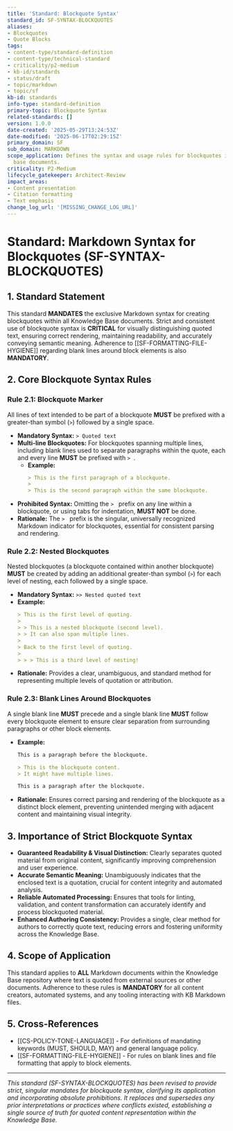 ```yaml
---
title: 'Standard: Blockquote Syntax'
standard_id: SF-SYNTAX-BLOCKQUOTES
aliases:
- Blockquotes
- Quote Blocks
tags:
- content-type/standard-definition
- content-type/technical-standard
- criticality/p2-medium
- kb-id/standards
- status/draft
- topic/markdown
- topic/sf
kb-id: standards
info-type: standard-definition
primary-topic: Blockquote Syntax
related-standards: []
version: 1.0.0
date-created: '2025-05-29T13:24:53Z'
date-modified: '2025-06-17T02:29:15Z'
primary_domain: SF
sub_domain: MARKDOWN
scope_application: Defines the syntax and usage rules for blockquotes in knowledge
  base documents.
criticality: P2-Medium
lifecycle_gatekeeper: Architect-Review
impact_areas:
- Content presentation
- Citation formatting
- Text emphasis
change_log_url: '[MISSING_CHANGE_LOG_URL]'
---
```

# Standard: Markdown Syntax for Blockquotes (SF-SYNTAX-BLOCKQUOTES)

## 1. Standard Statement

This standard **MANDATES** the exclusive Markdown syntax for creating blockquotes within all Knowledge Base documents. Strict and consistent use of blockquote syntax is **CRITICAL** for visually distinguishing quoted text, ensuring correct rendering, maintaining readability, and accurately conveying semantic meaning. Adherence to [[SF-FORMATTING-FILE-HYGIENE]] regarding blank lines around block elements is also **MANDATORY**.

## 2. Core Blockquote Syntax Rules

### Rule 2.1: Blockquote Marker
All lines of text intended to be part of a blockquote **MUST** be prefixed with a greater-than symbol (`>`) followed by a single space.
*   **Mandatory Syntax:** `> Quoted text`
*   **Multi-line Blockquotes:** For blockquotes spanning multiple lines, including blank lines used to separate paragraphs within the quote, each and every line **MUST** be prefixed with `> `.
    *   **Example:**
        ```markdown
        > This is the first paragraph of a blockquote.
        >
        > This is the second paragraph within the same blockquote.
        ```
*   **Prohibited Syntax:** Omitting the `> ` prefix on any line within a blockquote, or using tabs for indentation, **MUST NOT** be done.
*   **Rationale:** The `> ` prefix is the singular, universally recognized Markdown indicator for blockquotes, essential for consistent parsing and rendering.

### Rule 2.2: Nested Blockquotes
Nested blockquotes (a blockquote contained within another blockquote) **MUST** be created by adding an additional greater-than symbol (`>`) for each level of nesting, each followed by a single space.
*   **Mandatory Syntax:** `>> Nested quoted text`
*   **Example:**
    ```markdown
    > This is the first level of quoting.
    >
    > > This is a nested blockquote (second level).
    > > It can also span multiple lines.
    >
    > Back to the first level of quoting.
    >
    > > > This is a third level of nesting!
    ```
*   **Rationale:** Provides a clear, unambiguous, and standard method for representing multiple levels of quotation or attribution.

### Rule 2.3: Blank Lines Around Blockquotes
A single blank line **MUST** precede and a single blank line **MUST** follow every blockquote element to ensure clear separation from surrounding paragraphs or other block elements.
*   **Example:**
    ```markdown
    This is a paragraph before the blockquote.

    > This is the blockquote content.
    > It might have multiple lines.

    This is a paragraph after the blockquote.
    ```
*   **Rationale:** Ensures correct parsing and rendering of the blockquote as a distinct block element, preventing unintended merging with adjacent content and maintaining visual integrity.

## 3. Importance of Strict Blockquote Syntax

*   **Guaranteed Readability & Visual Distinction:** Clearly separates quoted material from original content, significantly improving comprehension and user experience.
*   **Accurate Semantic Meaning:** Unambiguously indicates that the enclosed text is a quotation, crucial for content integrity and automated analysis.
*   **Reliable Automated Processing:** Ensures that tools for linting, validation, and content transformation can accurately identify and process blockquoted material.
*   **Enhanced Authoring Consistency:** Provides a single, clear method for authors to correctly quote text, reducing errors and fostering uniformity across the Knowledge Base.

## 4. Scope of Application

This standard applies to **ALL** Markdown documents within the Knowledge Base repository where text is quoted from external sources or other documents. Adherence to these rules is **MANDATORY** for all content creators, automated systems, and any tooling interacting with KB Markdown files.

## 5. Cross-References
- [[CS-POLICY-TONE-LANGUAGE]] - For definitions of mandating keywords (MUST, SHOULD, MAY) and general language policy.
- [[SF-FORMATTING-FILE-HYGIENE]] - For rules on blank lines and file formatting that apply to block elements.

---
*This standard (SF-SYNTAX-BLOCKQUOTES) has been revised to provide strict, singular mandates for blockquote syntax, clarifying its application and incorporating absolute prohibitions. It replaces and supersedes any prior interpretations or practices where conflicts existed, establishing a single source of truth for quoted content representation within the Knowledge Base.*
